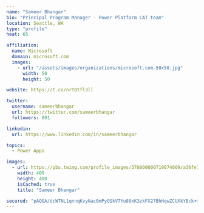 ```yaml
---
name: "Sameer Bhangar"
bio: "Principal Program Manager - Power Platform CAT team"
location: Seattle, WA
type: "profile"
heat: 65

affiliation:
  name: Microsoft
  domain: microsoft.com
  images:
    - url: "/assets/images/organizations/microsoft.com-50x50.jpg"
      width: 50
      height: 50

website: https://t.co/nrTQtfl3ll

twitter:
  username: sameerbhangar
  url: https://twitter.com/sameerbhangar
  followers: 891

linkedin:
  url: https://www.linkedin.com/in/sameerbhangar

topics:
  - Power Apps

images:
  - url: https://pbs.twimg.com/profile_images/378800000719674009/a36fe7ddfab1778b76e5793772e43798_400x400.jpeg
    width: 400
    height: 400
    isCached: true
    title: "Sameer Bhangar"

secured: "pAQGA/dcWTNL1qnnqKvyNac0mPyQSkVTYu80xK3zkFX27BhHqwZCUXkYBck+mSxI98UHG4PIHTLTFA5jaZYuVuw/a9Ux3bsLx0Bpq5x/r3GPSTjfDbcgjVm8i3nt5HqB6MoVyE+dMfOilBXutG5N5G7xEhqvF7HijQTJYMK2pk84H9s7jrabdatATZh5daUI9+fB7HgzhL7rNXw3LYuorThCF01WGo4LesfvGM25m4ytqdRmLIrOcLa7SysWF84GY79tlMSoRetoIR80erLKI4HS1mxmnYdu5u380+s+TBT/chZvuWT8vYQY4bVjOsxSR5IrpE1KMVVeszaC+Bi0ZCl+eyCYqO/8My1LToJ+UByPG98lEhcBaebWBTDpm26nfqjWQWwQKS3dWSMEDR7USw==;g649nw+Www8Z7f5ld5Gjgg=="
---
```


